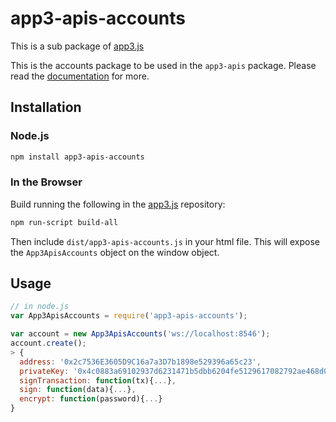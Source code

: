 # app3-apis-accounts

This is a sub package of [app3.js][repo]

This is the accounts package to be used in the `app3-apis` package.
Please read the [documentation][docs] for more.

## Installation

### Node.js

```bash
npm install app3-apis-accounts
```

### In the Browser

Build running the following in the [app3.js][repo] repository:

```bash
npm run-script build-all
```

Then include `dist/app3-apis-accounts.js` in your html file.
This will expose the `App3ApisAccounts` object on the window object.


## Usage

```js
// in node.js
var App3ApisAccounts = require('app3-apis-accounts');

var account = new App3ApisAccounts('ws://localhost:8546');
account.create();
> {
  address: '0x2c7536E3605D9C16a7a3D7b1898e529396a65c23',
  privateKey: '0x4c0883a69102937d6231471b5dbb6204fe5129617082792ae468d01a3f362318',
  signTransaction: function(tx){...},
  sign: function(data){...},
  encrypt: function(password){...}
}
```


[docs]: http://app3js.readthedocs.io/en/1.0/
[repo]: https://github.com/apisereum/app3.js


